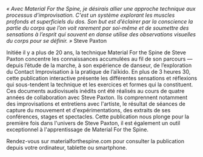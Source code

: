 *« Avec Material For the Spine, je désirais allier une approche technique aux processus d’improvisation. C'est un système explorant les muscles profonds et superficiels du dos. Son but est d’éclairer par la conscience la partie du corps que l’on voit rarement par soi-même et de soumettre des sensations à l’esprit qui souvent en danse utilise des observations visuelles du corps pour se définir. »* Steve Paxton

Initiée il y a plus de 20 ans, la technique Material For the Spine de Steve Paxton concentre les connaissances accumulées au fil de son parcours — depuis l’étude de la marche, à son expérience de danseur, de l’exploration du Contact Improvisation à la pratique de l’aïkido. En plus de 3 heures 30, cette publication interactive présente les différentes sensations et réflexions qui sous-tendent la technique et les exercices et formes qui la constituent. Ces documents audiovisuels inédits ont été réalisés au cours de quatre années de collaboration avec Steve Paxton. Ils comprennent notamment des improvisations et entretiens avec l'artiste, le résultat de séances de capture du mouvement et d'expérimentations, des extraits de ses conférences, stages et spectacles. Cette publication nous plonge pour la première fois dans l'univers de Steve Paxton, il est également un outil exceptionnel à l'apprentissage de Material For the Spine.

Rendez-vous sur materialforthespine.com pour consulter la publication depuis votre ordinateur, tablette ou smartphone.
